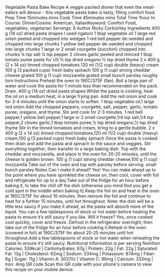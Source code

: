 Vegetable Pasta Bake Recipe
A veggie packed dinner that even the meat-eaters will devour - this vegetable pasta bake is tasty, filling comfort food.
Prep Time
15minutes mins
Cook Time
45minutes mins
Total Time
1hour hr
Course: DinnerCuisine: American, ItalianKeyword: Comfort Food, vegetables, vegetarian Servings: 6 Author Nicky Corbishley
Ingredients
400 g (14 oz) dried pasta shapes I used rigatoni
1 tbsp vegetable oil
1 large red onion peeled and chopped into wedges
1 red bell pepper de-seeded and chopped into large chunks
1 yellow bell pepper de-seeded and chopped into large chunks
1 large or 2 small courgette (zucchini) chopped into chunks
¼ tsp salt
¼ tsp pepper
2 cloves garlic peeled and minced
1 tbsp tomato puree paste for US
½ tsp dried oregano
½ tsp dried thyme
2 x 400 g (2 x 14 oz) tinned chopped tomatoes
120 ml (1/2 cup) double (heavy) cream
100 g (3 packed cups) fresh baby spinach
100 g (1 cup) strong cheddar cheese grated
100 g (1 cup) mozzarella grated
small bunch parsley roughly torn
Instructions
Preheat the oven to 190C/375F (fan). Boil a large pan of water and cook the pasta for 1 minute less than recommended on the pack. Drain.
400 g (14 oz) dried pasta shapes
Whilst the pasta is cooking, heat the oil on a medium heat, in a large frying pan. Add the red onion and cook for 3-4 minutes until the onion starts to soften.
1 tbsp vegetable oil,1 large red onion
Add the chopped peppers, courgette, salt, pepper, garlic, tomato puree, oregano, and thyme. Stir and cook for 2-3 minutes.
1 red bell pepper,1 yellow bell pepper,1 large or 2 small courgette,1/4 tsp salt,1/4 tsp pepper,2 cloves garlic,1 tbsp tomato puree,½ tsp dried oregano,½ tsp dried thyme
Stir in the tinned tomatoes and cream, bring to a gentle bubble.
2 x 400 g (2 x 14 oz) tinned chopped tomatoes,120 ml (1/2 cup) double (heavy) cream,100 g (3 packed cups) fresh baby spinach
Once the pasta is cooked then drain and add the pasta and spinach to the sauce and veggies. Stir everything together, then transfer to a large baking dish.
Top with the cheddar and mozzarella, and place in the oven for 20-25 minutes, until the cheese is golden brown.
100 g (1 cup) strong cheddar cheese,100 g (1 cup) mozzarella
Take out of the oven and top with parsley before serving.
small bunch parsley
Notes
Can I make it ahead?
Yes! You can make ahead up to the point where you have sprinkled the cheese on, then cool, cover with foil and refrigerate for up to a day.Take out of the fridge for an hour before baking it, to take the chill off the dish (otherwise you mind find you get a cold spot in the middle when baking it).Keep the foil on and heat in the oven at 190C/375F for about 10 minutes, then remove the foil and continue to heat for a further 15 minutes, until hot throughout.
Note: the dish will be a little less saucy if you make it ahead, as the pasta will absorb more of the liquid. You can a few tablespoons of stock or hot water before heating the pasta to ensure it’s still saucy if you like.
Will it freeze?
Yes, once cooked cool quickly, cover and freeze. Defrost in the refrigerator overnight, then take out of the fridge for an hour before cooking it.Reheat in the oven (covered in foil) at 190C/375F for about 20-25 minutes until hot throughout.Add a few tablespoons of stock or hot water when reheating the pasta to ensure it’s still saucy.
Nutritional Information is per serving
Nutrition
Calories: 539kcal | Carbohydrates: 67g | Protein: 22g | Fat: 22g | Saturated Fat: 13g | Cholesterol: 62mg | Sodium: 534mg | Potassium: 874mg | Fiber: 6g | Sugar: 11g | Vitamin A: 3037IU | Vitamin C: 86mg | Calcium: 333mg | Iron: 4mg
QR code
Scan this QR code with your phone's camera to view this recipe on your mobile device.
